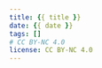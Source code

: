 ```yaml
---
title: {{ title }}
date: {{ date }}
tags: []
# CC BY-NC 4.0
license: CC BY-NC 4.0
---
```


<!-- more -->